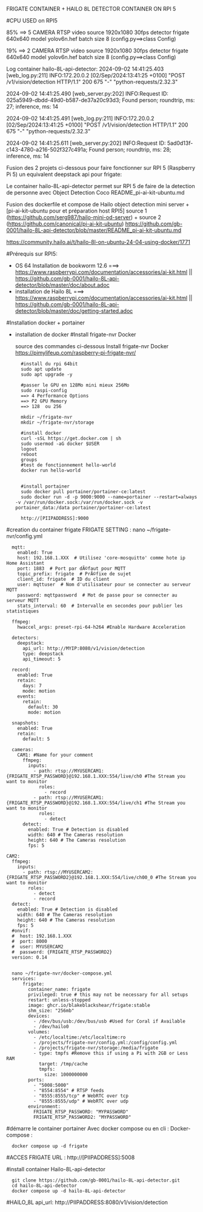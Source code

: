 FRIGATE CONTAINER + HAILO 8L DETECTOR CONTAINER ON RPI 5 

#CPU USED on RPI5

85% ==> 5 CAMERA RTSP video source 1920x1080 30fps detector frigate 640x640 model yolov6n.hef batch size 8 (config.py==>class Config)

19% ==> 2 CAMERA RTSP video source 1920x1080 30fps detector frigate 640x640 model yolov6n.hef batch size 8 (config.py==>class Config)

Log container hailo-8L-api-detector:
2024-09-02 14:41:25.403 [web_log.py:211] INFO:172.20.0.2 [02/Sep/2024:13:41:25 +0100] "POST /v1/vision/detection HTTP/1.1" 200 675 "-" "python-requests/2.32.3"

2024-09-02 14:41:25.490 [web_server.py:202] INFO:Request ID: 025a5949-dbdd-49d0-b587-de37a20c93d3; Found person; roundtrip, ms: 27; inference, ms: 14

2024-09-02 14:41:25.491 [web_log.py:211] INFO:172.20.0.2 [02/Sep/2024:13:41:25 +0100] "POST /v1/vision/detection HTTP/1.1" 200 675 "-" "python-requests/2.32.3"

2024-09-02 14:41:25.611 [web_server.py:202] INFO:Request ID: 5ad0d13f-c143-4780-a216-502f327c491a; Found person; roundtrip, ms: 28; inference, ms: 14



Fusion des 2 projets ci-dessous pour faire fonctionner sur RPI 5 (Raspberry Pi 5) un equivalent deepstack api pour frigate:

Le container hailo-8L-api-detector permet sur RPI 5 de faire de la detection de personne avec Object Detection Coco
README_pi-ai-kit-ubuntu.md

Fusion des dockerfile et compose  de Hailo object detection mini server + [pi-ai-kit-ubuntu pour et préparation host RPI5]
source 1 (https://github.com/serg987/hailo-mini-od-server) + source 2 (https://github.com/canonical/pi-ai-kit-ubuntu) https://github.com/gb-0001/hailo-8L-api-detector/blob/master/README_pi-ai-kit-ubuntu.md

https://community.hailo.ai/t/hailo-8l-on-ubuntu-24-04-using-docker/1771


#Prérequis sur RPI5:
- OS 64 Installation de bookworm 12.6 ===> https://www.raspberrypi.com/documentation/accessories/ai-kit.html || https://github.com/gb-0001/hailo-8L-api-detector/blob/master/doc/about.adoc
- installation de Hailo 8L ===> https://www.raspberrypi.com/documentation/accessories/ai-kit.html || https://github.com/gb-0001/hailo-8L-api-detector/blob/master/doc/getting-started.adoc

#Installation docker + portainer
- installation de docker 
    #Install frigate-nvr Docker
    
    source des commandes ci-dessous Install frigate-nvr Docker
    https://pimylifeup.com/raspberry-pi-frigate-nvr/
    
        #install du rpi 64bit
        sudo apt update
        sudo apt upgrade -y
        
        #passer le GPU en 128Mo mini mieux 256Mo
        sudo raspi-config
        ==> 4 Performance Options 
        ==> P2 GPU Memory
        ==> 128  ou 256
        
        mkdir ~/frigate-nvr
        mkdir ~/frigate-nvr/storage
        
        #install docker
        curl -sSL https://get.docker.com | sh
        sudo usermod -aG docker $USER
        logout
        reboot
        groups
        #test de fonctionnement hello-world
        docker run hello-world
        
        
        #install portainer
        sudo docker pull portainer/portainer-ce:latest
        sudo docker run -d -p 9000:9000 --name=portainer --restart=always -v /var/run/docker.sock:/var/run/docker.sock -v portainer_data:/data portainer/portainer-ce:latest
        
        http://[PIIPADDRESS]:9000

#creation du container frigate
  FRIGATE SETTING :
      nano ~/frigate-nvr/config.yml
    
      mqtt:
        enabled: True
        host: 192.168.1.XXX  # Utilisez 'core-mosquitto' comme hote ip Home Assistant
        port: 1883  # Port par dÃ©faut pour MQTT
        topic_prefix: frigate  # PrÃ©fixe de sujet
        client_id: frigate  # ID du client
        user: mqttuser  # Nom d'utilisateur pour se connecter au serveur MQTT
        password: mqttpassword  # Mot de passe pour se connecter au serveur MQTT
        stats_interval: 60  # Intervalle en secondes pour publier les statistiques
      
      ffmpeg:
        hwaccel_args: preset-rpi-64-h264 #Enable Hardware Acceleration
      
      detectors:
        deepstack:
          api_url: http://MYIP:8080/v1/vision/detection
          type: deepstack
          api_timeout: 5
      
      record:
        enabled: True
        retain:
          days: 7
          mode: motion
        events:
          retain:
            default: 30
            mode: motion
      
      snapshots:
        enabled: True
        retain:
          default: 5
      
      cameras:
        CAM1: #Name for your comment
          ffmpeg:
            inputs:
              - path: rtsp://MYUSERCAM1:{FRIGATE_RTSP_PASSWORD}@192.168.1.XXX:554/live/ch0 #The Stream you want to monitor
                roles:
                  - record
              - path: rtsp://MYUSERCAM1:{FRIGATE_RTSP_PASSWORD}@192.168.1.XXX:554/live/ch1 #The Stream you want to monitor
                roles:
                  - detect
          detect:
            enabled: True # Detection is disabled
            width: 640 # The Cameras resolution
            height: 640 # The Cameras resolution
            fps: 5
        
    CAM2:
      ffmpeg:
        inputs:
          - path: rtsp://MYUSERCAM2:{FRIGATE_RTSP_PASSWORD2}@192.168.1.XXX:554/live/ch00_0 #The Stream you want to monitor
            roles:
              - detect
              - record
      detect:
        enabled: True # Detection is disabled
        width: 640 # The Cameras resolution
        height: 640 # The Cameras resolution
        fps: 5
      #onvif:
      #  host: 192.168.1.XXX
      #  port: 8000
      #  user: MYUSERCAM2
      #  password: {FRIGATE_RTSP_PASSWORD2}
      version: 0.14


      nano ~/frigate-nvr/docker-compose.yml
      services:
          frigate:
            container_name: frigate
            privileged: true # this may not be necessary for all setups
            restart: unless-stopped
            image: ghcr.io/blakeblackshear/frigate:stable
            shm_size: "256mb"
            devices:
              - /dev/bus/usb:/dev/bus/usb #Used for Coral if Available
              - /dev/hailo0
            volumes:
              - /etc/localtime:/etc/localtime:ro
              - /projects/frigate-nvr/config.yml:/config/config.yml
              - /projects/frigate-nvr/storage:/media/frigate
              - type: tmpfs #Remove this if using a Pi with 2GB or Less RAM
                target: /tmp/cache
                tmpfs:
                  size: 1000000000
            ports:
              - "5008:5000"
              - "8554:8554" # RTSP feeds
              - "8555:8555/tcp" # WebRTC over tcp
              - "8555:8555/udp" # WebRTC over udp
            environment:
              FRIGATE_RTSP_PASSWORD: "MYPASSWORD"
              FRIGATE_RTSP_PASSWORD2: "MYPASSWORD"


#démarre le container portainer
Avec docker compose ou en cli :
Docker-compose :

      docker compose up -d frigate
#ACCES FRIGATE URL :
    http://[PIIPADDRESS]:5008


#install container Hailo-8L-api-detector

      git clone https://github.com/gb-0001/hailo-8L-api-detector.git
      cd hailo-8L-api-detector
      docker compose up -d hailo-8L-api-detector

#HAILO_8L api_url: http://PIIPADDRESS:8080/v1/vision/detection






